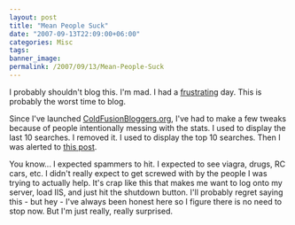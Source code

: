 ```yaml
---
layout: post
title: "Mean People Suck"
date: "2007-09-13T22:09:00+06:00"
categories: Misc 
tags: 
banner_image: 
permalink: /2007/09/13/Mean-People-Suck
---
```


I probably shouldn't blog this. I'm mad. I had a <a href="http://www.raymondcamden.com/index.cfm/2007/9/13/CS3-doesnt-like-me--can-anyone-help">frustrating</a> day. This is probably the worst time to blog. 

Since I've launched <a href="http://www.coldfusionbloggers.org">ColdFusionBloggers.org</a>, I've had to make a few tweaks because of people intentionally messing with the stats. I used to display the last 10 searches. I removed it. I used to display the top 10 searches. Then I was alerted to <a href="http://blog.brianflove.com/articles/2007/09/13/cf-bloggers-search-stats">this post</a>.

You know... I expected spammers to hit. I expected to see viagra, drugs, RC cars, etc. I didn't really expect to get screwed with by the people I was trying to actually help. It's crap like this that makes me want to log onto my server, load IIS, and just hit the shutdown button. I'll probably regret saying this - but hey - I've always been honest here so I figure there is no need to stop now. But I'm just really, really surprised.